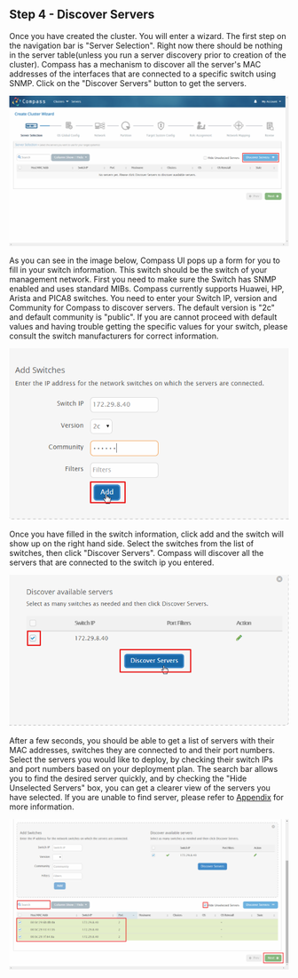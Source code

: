 <h2 id="step-four">Step 4 - Discover Servers</h2>


Once you have created the cluster. You will enter a wizard. The first step on the navigation bar is "Server Selection".
Right now there should be nothing in the server table(unless you run a server discovery prior to creation of the cluster).
Compass has a mechanism to discover all the server's MAC addresses of the interfaces that are connected to a specific switch using SNMP. Click on the "Discover Servers" button to get the servers. 


![discover servers](/img/install/4_discover.png)


As you can see in the image below, Compass UI pops up a form for you to fill in your switch information. This switch should be the switch of your management network. First you need to make sure the Switch has SNMP enabled and uses standard MIBs. Compass currently supports Huawei, HP, Arista and PICA8 switches. You need to enter your Switch IP, version and Community for Compass to discover servers. The default version is "2c" and default community is "public". If you are cannot proceed with default values and having trouble getting the specific values for your switch, please consult the switch manufacturers for correct information.


![switch](/img/install/4_add_switch.png)

Once you have filled in the switch information, click add and the switch will show up on the right hand side. Select the switches from the list of switches, then click "Discover Servers".
Compass will discover all the servers that are connected to the switch ip you entered. 


![switch ip](/img/install/4_servers.png)


After a few seconds, you should be able to get a list of servers with their MAC addresses, switches they are connected to and their port numbers.
Select the servers you would like to deploy, by checking their switch IPs and port numbers based on your deployment plan. 
The search bar allows you to find the desired server quickly, and by checking the "Hide Unselected Servers" box, you can get a clearer view of the servers you have selected.
If you are unable to find server, please refer to <a href="#appendix">Appendix</a> for more information.


![discover](/img/install/4_discover_servers.png)



